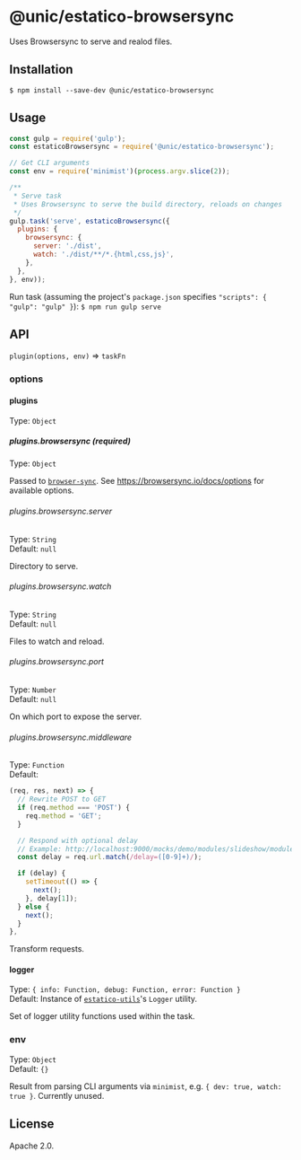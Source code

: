 # @unic/estatico-browsersync

Uses Browsersync to serve and realod files.

## Installation

```
$ npm install --save-dev @unic/estatico-browsersync
```

## Usage

```js
const gulp = require('gulp');
const estaticoBrowsersync = require('@unic/estatico-browsersync');

// Get CLI arguments
const env = require('minimist')(process.argv.slice(2));

/**
 * Serve task
 * Uses Browsersync to serve the build directory, reloads on changes
 */
gulp.task('serve', estaticoBrowsersync({
  plugins: {
    browsersync: {
      server: './dist',
      watch: './dist/**/*.{html,css,js}',
    },
  },
}, env));
```

Run task (assuming the project's `package.json` specifies `"scripts": { "gulp": "gulp" }`):
`$ npm run gulp serve`

## API

`plugin(options, env)` => `taskFn`

### options

#### plugins

Type: `Object`

##### plugins.browsersync (required)

Type: `Object`

Passed to [`browser-sync`](https://www.npmjs.com/package/browser-sync). See https://browsersync.io/docs/options for available options.

###### plugins.browsersync.server

Type: `String`<br>
Default: `null`

Directory to serve.

###### plugins.browsersync.watch

Type: `String`<br>
Default: `null`

Files to watch and reload.

###### plugins.browsersync.port

Type: `Number`<br>
Default: `null`

On which port to expose the server.

###### plugins.browsersync.middleware

Type: `Function`<br>
Default:
```js
(req, res, next) => {
  // Rewrite POST to GET
  if (req.method === 'POST') {
    req.method = 'GET';
  }

  // Respond with optional delay
  // Example: http://localhost:9000/mocks/demo/modules/slideshow/modules.json?delay=5000
  const delay = req.url.match(/delay=([0-9]+)/);

  if (delay) {
    setTimeout(() => {
      next();
    }, delay[1]);
  } else {
    next();
  }
},
```

Transform requests.

#### logger

Type: `{ info: Function, debug: Function, error: Function }`<br>
Default: Instance of [`estatico-utils`](../estatico-utils)'s `Logger` utility.

Set of logger utility functions used within the task.

### env

Type: `Object`<br>
Default: `{}`

Result from parsing CLI arguments via `minimist`, e.g. `{ dev: true, watch: true }`. Currently unused.

## License

Apache 2.0.
